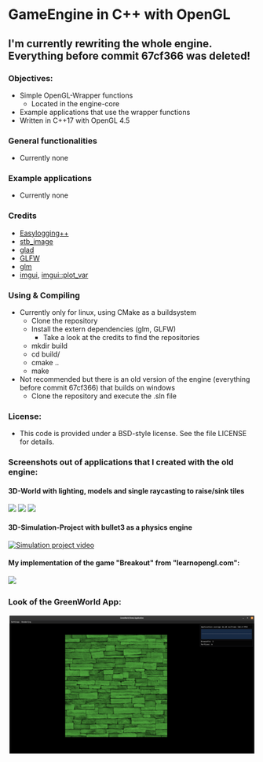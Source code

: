 # GameEngine in C++ with OpenGL

## I'm currently rewriting the whole engine. Everything before commit 67cf366 was deleted!

### Objectives:
   - Simple OpenGL-Wrapper functions
      - Located in the engine-core
   - Example applications that use the wrapper functions
   - Written in C++17 with OpenGL 4.5

### General functionalities
   - Currently none
   
### Example applications  
   - Currently none

### Credits
   - [Easylogging++](https://github.com/amrayn/easyloggingpp)
   - [stb_image](https://github.com/nothings/stb/blob/master/stb_image.h)
   - [glad](https://github.com/Dav1dde/glad)
   - [GLFW](https://github.com/glfw/glfw)
   - [glm](https://github.com/g-truc/glm)
   - [imgui](https://github.com/ocornut/imgui), [imgui::plot_var](https://github.com/ocornut/imgui/wiki/plot_var_example)

### Using & Compiling
   - Currently only for linux, using CMake as a buildsystem
      - Clone the repository
      - Install the extern dependencies (glm, GLFW) 
         - Take a look at the credits to find the repositories
      - mkdir build
      - cd build/
      - cmake ..
      - make            
   - Not recommended but there is an old version of the engine (everything before commit 67cf366) that builds on windows
      - Clone the repository and execute the .sln file
            
### License:
   - This code is provided under a BSD-style license. See the file LICENSE for details.

### Screenshots out of applications that I created with the old engine:

#### 3D-World with lighting, models and single raycasting to raise/sink tiles
<img src="https://user-images.githubusercontent.com/59279641/77147299-375d0f00-6a8d-11ea-9db8-0d94d04d178b.PNG"/>
<img src="https://user-images.githubusercontent.com/59279641/77147427-7ee39b00-6a8d-11ea-86cd-6ba2ad74efff.PNG"/>
<img src="https://user-images.githubusercontent.com/59279641/77147461-94f15b80-6a8d-11ea-82b8-0a67f637a7c7.PNG"/>  
 
#### 3D-Simulation-Project with bullet3 as a physics engine  
[![Simulation project video](https://user-images.githubusercontent.com/59279641/106173433-34927680-6194-11eb-9cfc-caabc3781d1f.gif)](https://user-images.githubusercontent.com/59279641/106173014-c0f06980-6193-11eb-9ea6-1efb2e17c5a9.mp4)

#### My implementation of the game "Breakout" from "learnopengl.com":
<img src="https://user-images.githubusercontent.com/59279641/91633530-3d1a3180-e9e9-11ea-889c-74dba8e7e700.PNG"/>

### Look of the GreenWorld App:
   ![GreenWorld](res/screenshots/Screenshot_GW_002.png)
